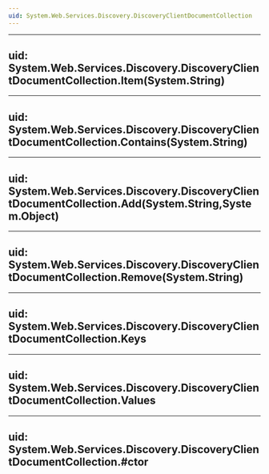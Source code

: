 ```yaml
---
uid: System.Web.Services.Discovery.DiscoveryClientDocumentCollection
---
```


---
uid: System.Web.Services.Discovery.DiscoveryClientDocumentCollection.Item(System.String)
---

---
uid: System.Web.Services.Discovery.DiscoveryClientDocumentCollection.Contains(System.String)
---

---
uid: System.Web.Services.Discovery.DiscoveryClientDocumentCollection.Add(System.String,System.Object)
---

---
uid: System.Web.Services.Discovery.DiscoveryClientDocumentCollection.Remove(System.String)
---

---
uid: System.Web.Services.Discovery.DiscoveryClientDocumentCollection.Keys
---

---
uid: System.Web.Services.Discovery.DiscoveryClientDocumentCollection.Values
---

---
uid: System.Web.Services.Discovery.DiscoveryClientDocumentCollection.#ctor
---
